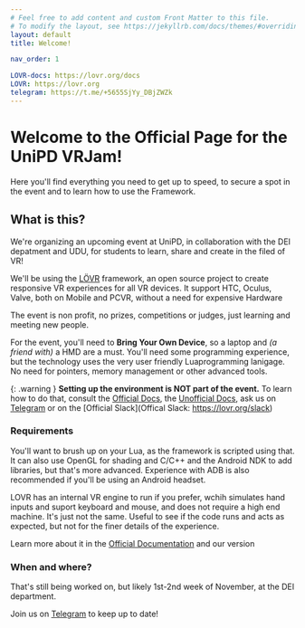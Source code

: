 ```yaml
---
# Feel free to add content and custom Front Matter to this file.
# To modify the layout, see https://jekyllrb.com/docs/themes/#overriding-theme-defaults
layout: default
title: Welcome!

nav_order: 1

LOVR-docs: https://lovr.org/docs
LOVR: https://lovr.org
telegram: https://t.me/+5655SjYy_DBjZWZk
---
```

# Welcome to the Official Page for the UniPD VRJam!
Here you'll find everything you need to get up to speed, to secure a spot in the event and to learn how to use the Framework.
## What is this?
We're organizing an upcoming event at UniPD, in collaboration with the DEI depatment and UDU, for students to learn, share and create in the filed of VR!

We'll be using the [LÖVR]({{page.LOVR}}) framework, an open source project to create responsive VR experiences for all VR devices. 
It support HTC, Oculus, Valve, both on Mobile and PCVR, without a need for expensive Hardware

The event is non profit, no prizes, competitions or judges, just learning and meeting new people.

For the event, you'll need to __Bring Your Own Device__, so a laptop and *(a friend with)* a HMD are a must.
You'll need some programming experience, but the technology uses the very user friendly Luaprogramming lanigage. No need for pointers, memory management or other advanced tools.

{: .warning }
__Setting up the environment is NOT part of the event.__ To learn how to do that, consult the [Official Docs]({{page.LOVR-docs}}), the [Unofficial Docs](/docs/), ask us on [Telegram]({{page.telegram}}) or on the [Official Slack](Offical Slack: https://lovr.org/slack)

### Requirements 

You'll want to brush up on your Lua, as the framework is scripted using that. It can also use OpenGL for shading and C/C++ and the Android NDK to add libraries, but that's more advanced. 
Experience with ADB is also recommended if you'll be using an Android headset.

LOVR has an internal VR engine to run if you prefer, wchih simulates hand inputs and suport keyboard and mouse, and does not require a high end machine. It's just not the same. Useful to see if the code runs and acts as expected, but not for the finer details of the experience.

Learn more about it in the [Official Documentation]({{page.LOVR-docs}}) and our version 

### When and where?
That's still being worked on, but likely 1st-2nd week of November, at the DEI department. 

Join us on [Telegram]({{page.telegram}}) to keep up to date!